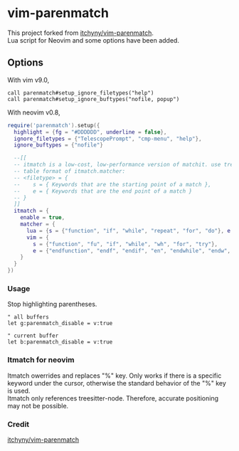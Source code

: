 # vim-parenmatch

This project forked from [itchyny/vim-parenmatch](https://github.com/itchyny/vim-parenmatch).  
Lua script for Neovim and some options have been added.

## Options

With vim v9.0,

```vim
call parenmatch#setup_ignore_filetypes("help")
call parenmatch#setup_ignore_buftypes("nofile, popup")
```

With neovim v0.8,

```lua
require('parenmatch').setup({
  highlight = {fg = "#DDDDDD", underline = false},
  ignore_filetypes = {"TelescopePrompt", "cmp-menu", "help"},
  ignore_buftypes = {"nofile"}

  --[[
  -- itmatch is a low-cost, low-performance version of matchit. use treesitter-node
  -- table format of itmatch.matcher:
  -- <filetype> = {
  --    s = { Keywords that are the starting point of a match },
  --    e = { Keywords that are the end point of a match }
  -- }
  ]]
  itmatch = {
    enable = true,
    matcher = {
      lua = {s = {"function", "if", "while", "repeat", "for", "do"}, e = {"end", "until"}},
      vim = {
        s = {"function", "fu", "if", "while", "wh", "for", "try"},
        e = {"endfunction", "endf", "endif", "en", "endwhile", "endw", "endfor", "endfo", "endtry", "endt"}
    }
  }
})

```

### Usage

Stop highlighting parentheses.

```lua:
" all buffers
let g:parenmatch_disable = v:true

" current buffer
let b:parenmatch_disable = v:true
```

### Itmatch for neovim

Itmatch owerrides and replaces "%" key. Only works if there is a specific keyword under the cursor, otherwise the standard behavior of the "%" key is used.  
Itmatch only references treesitter-node. Therefore, accurate positioning may not be possible.

### Credit

[itchyny/vim-parenmatch](https://github.com/itchyny/vim-parenmatch)

